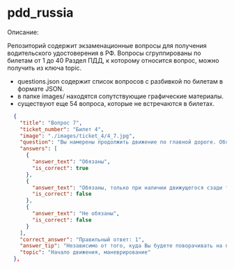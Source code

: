 # pdd_russia

Описание:

Репозиторий содержит экзаменационные вопросы для получения водительского удостоверения в РФ.
Вопросы сгруппированы по билетам от 1 до 40
Раздел ПДД, к которому относится вопрос, можно получить из ключа topic.

* questions.json содержит список вопросов с разбивкой по билетам в формате JSON.
* в папке images/ находятся сопутствующие графические материалы.
* существуют еще 54 вопроса, которые не встречаются в билетах.

```json
  {
    "title": "Вопрос 7",
    "ticket_number": "Билет 4",
    "image": "./images/ticket_4/4_7.jpg",
    "question": "Вы намерены продолжить движение по главной дороге. Обязаны ли Вы при этом включить указатели правого поворота?",
    "answers": [
      {
        "answer_text": "Обязаны",
        "is_correct": true
      },
      {
        "answer_text": "Обязаны, только при наличии движущегося сзади транспортного средства",
        "is_correct": false
      },
      {
        "answer_text": "Не обязаны",
        "is_correct": false
      }
    ],
    "correct_answer": "Правильный ответ: 1",
    "answer_tip": "Независимо от того, куда Вы будете поворачивать на перекрёстке, налево или направо по главной дороге, обязательно следует включить соответствующий указатель поворота. В данной ситуации - включите правый указатель поворота. Ответ «обязаны». («Дорожные знаки», пункт 8.1 ПДД).",
    "topic": "Начало движения, маневрирование"
  },
```